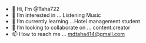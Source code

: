 - 👋 Hi, I’m @Taha722
- 👀 I’m interested in ... Listening Music
- 🌱 I’m currently learning ...Hotel management student
- 💞️ I’m looking to collaborate on ... content.creator
- 📫 How to reach me ... mdtaha414@gmail.com

<!---
Taha722/Taha722 is a ✨ special ✨ repository because its `README.md` (this file) appears on your GitHub profile.
You can click the Preview link to take a look at your changes.
--->
